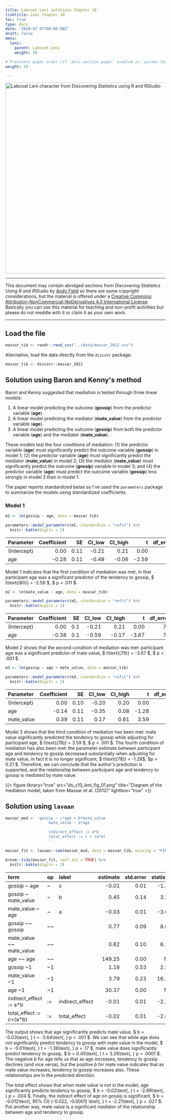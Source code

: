 ```yaml
---
title: Labcoat Leni solutions Chapter 10
linktitle: Leni Chapter 10
toc: true
type: docs
date: "2020-07-07T00:00:00Z"
draft: false
menu:
  leni:
    parent: Labcoat Leni
    weight: 10

# Prev/next pager order (if `docs_section_pager` enabled in `params.toml`)
weight: 10

---
```


<img src="/img/leni_banner.png" alt = "Labcoat Leni character from Discovering Statistics using R and RStudio" width="600">


***
This document may contain abridged sections from *Discovering Statistics Using R and RStudio* by [Andy Field](https://www.discoveringstatistics.com/) so there are some copyright considerations, but the material is offered under a [Creative Commons Attribution-NonCommercial-NoDerivatives 4.0 International License](http://creativecommons.org/licenses/by-nc-nd/4.0/). Basically you can use this material for teaching and non-profit activities but please do not meddle with it or claim it as your own work.

***



## Load the file


```r
massar_tib <- readr::read_csv("../data/massar_2012.csv")
```

Alternative, load the data directly from the `discovr` package:


```r
massar_tib <- discovr::massar_2012
```

## Solution using Baron and Kenny's method

Baron and Kenny suggested that mediation is tested through three linear models:

1. A linear model predicting the outcome (**gossip**) from the predictor variable (**age**).
2. A linear model predicting the mediator (**mate_value**) from the predictor variable (**age**).
3. A linear model predicting the outcome (**gossip**) from both the predictor variable (**age**) and the mediator (**mate_value**).

These models test the four conditions of mediation: (1) the predictor variable (**age**) must significantly predict the outcome variable (**gossip**) in model 1; (2) the predictor variable (**age**) must significantly predict the mediator (**mate_value**) in model 2; (3) the mediator (**mate_value**) must significantly predict the outcome (**gossip**) variable in model 3; and (4) the predictor variable (**age**) must predict the outcome variable (**gossip**) less strongly in model 3 than in model 1.

The paper reports standardized betas so I've used the `parameters` package to summarize the models using standardized coefficients.

### Model 1


```r
m1 <- lm(gossip ~ age, data = massar_tib)
```


```r
parameters::model_parameters(m1, standardize = "refit") %>% 
  knitr::kable(digits = 2)
```



|Parameter   | Coefficient|   SE| CI_low| CI_high|     t| df_error|    p|
|:-----------|-----------:|----:|------:|-------:|-----:|--------:|----:|
|(Intercept) |        0.00| 0.11|  -0.21|    0.21|  0.00|       80| 1.00|
|age         |       -0.28| 0.11|  -0.49|   -0.06| -2.59|       80| 0.01|

Model 1 indicates that the first condition of mediation was met, in that participant age was a significant predictor of the tendency to gossip, $ t\text{(80)} = -2.59 $, $ p = .011 $.


```r
m2 <- lm(mate_value ~ age, data = massar_tib)
```


```r
parameters::model_parameters(m2, standardize = "refit") %>% 
  knitr::kable(digits = 2)
```



|Parameter   | Coefficient|  SE| CI_low| CI_high|     t| df_error|  p|
|:-----------|-----------:|---:|------:|-------:|-----:|--------:|--:|
|(Intercept) |        0.00| 0.1|  -0.21|    0.21|  0.00|       79|  1|
|age         |       -0.38| 0.1|  -0.59|   -0.17| -3.67|       79|  0|

Model 2 shows that the second condition of mediation was met: participant age was a significant predictor of mate value, $ t\text{(79)} = -3.67 $, $ p < .001 $.


```r
m3 <- lm(gossip ~ age + mate_value, data = massar_tib)
```


```r
parameters::model_parameters(m3, standardize = "refit") %>% 
  knitr::kable(digits = 2)
```



|Parameter   | Coefficient|   SE| CI_low| CI_high|     t| df_error|    p|
|:-----------|-----------:|----:|------:|-------:|-----:|--------:|----:|
|(Intercept) |        0.00| 0.10|  -0.20|    0.20|  0.00|       78| 1.00|
|age         |       -0.14| 0.11|  -0.35|    0.08| -1.28|       78| 0.21|
|mate_value  |        0.39| 0.11|   0.17|    0.61|  3.59|       78| 0.00|

Model 3 shows that the third condition of mediation has been met: mate value significantly predicted the tendency to gossip while adjusting for participant age, $ t\text{(78)} = 3.59 $, $ p < .001 $. The fourth condition of mediation has also been met: the parameter estimate  between participant age and tendency to gossip decreased substantially when adjusting for mate value, in fact it is no longer significant, $ t\text{(78)} = -1.28$, $p  = 0.21 $. Therefore, we can conclude that the author's prediction is supported, and the relationship between participant age and tendency to gossip is mediated by mate value.

{{< figure library="true" src="ds_c10_leni_fig_01.png" title="Diagram of the mediation model, taken from Massar et al. (2012)" lightbox="true" >}}

## Solution using `lavaan`


```r
massar_mod <- 'gossip ~ c*age + b*mate_value
                   mate_value ~ a*age

                   indirect_effect := a*b
                   total_effect := c + (a*b)
                   '

massar_fit <- lavaan::sem(massar_mod, data = massar_tib, missing = "FIML", estimator = "MLR")
```


```r
broom::tidy(massar_fit, conf.int = TRUE) %>% 
  knitr::kable(digits = 2)
```



|term                     |op |label           | estimate| std.error| statistic| p.value| conf.low| conf.high| std.lv| std.all| std.nox|
|:------------------------|:--|:---------------|--------:|---------:|---------:|-------:|--------:|---------:|------:|-------:|-------:|
|gossip ~ age             |~  |c               |    -0.01|      0.01|     -1.36|    0.17|    -0.03|      0.00|  -0.01|   -0.13|   -0.01|
|gossip ~ mate_value      |~  |b               |     0.45|      0.14|      3.26|    0.00|     0.18|      0.72|   0.45|    0.39|    0.39|
|mate_value ~ age         |~  |a               |    -0.03|      0.01|     -3.64|    0.00|    -0.04|     -0.01|  -0.03|   -0.38|   -0.03|
|gossip ~~ gossip         |~~ |                |     0.77|      0.09|      8.64|    0.00|     0.59|      0.94|   0.77|    0.79|    0.79|
|mate_value ~~ mate_value |~~ |                |     0.62|      0.10|      6.17|    0.00|     0.42|      0.81|   0.62|    0.86|    0.86|
|age ~~ age               |~~ |                |   149.25|      0.00|        NA|      NA|   149.25|    149.25| 149.25|    1.00|  149.25|
|gossip ~1                |~1 |                |     1.18|      0.53|      2.23|    0.03|     0.14|      2.22|   1.18|    1.21|    1.21|
|mate_value ~1            |~1 |                |     3.79|      0.23|     16.28|    0.00|     3.33|      4.25|   3.79|    4.47|    4.47|
|age ~1                   |~1 |                |    30.37|      0.00|        NA|      NA|    30.37|     30.37|  30.37|    2.49|   30.37|
|indirect_effect := a*b   |:= |indirect_effect |    -0.01|      0.01|     -2.21|    0.03|    -0.02|      0.00|  -0.01|   -0.15|   -0.01|
|total_effect := c+(a*b)  |:= |total_effect    |    -0.02|      0.01|     -2.89|    0.00|    -0.04|     -0.01|  -0.02|   -0.28|   -0.02|

The output shows that age significantly predicts mate value, $ b = -0.03\text{, } t = -3.64\text{, } p < .001 $. We can see that while age does not significantly predict tendency to gossip with mate value in the model, $ b = -0.01\text{, } t = -1.36\text{, } p = .17 $, mate value does significantly predict tendency to gossip, $ b = 0.45\text{, } t = 3.26\text{, } p = .0001 $. The negative *b* for age tells us that as age increases, tendency to gossip declines (and vice versa), but the positive *b* for mate value indicates that as mate value increases, tendency to gossip increases also. These relationships are in the predicted direction.

The total effect shows that when mate value is not in the model, age significantly predicts tendency to gossip, $ b = -0.02\text{, } t = -2.89\text{, } p = .004 $. Finally, the indirect effect of age on gossip is significant, $ b = -0.012\text{, 95% CI} [-0.022, -0.0001] \text{, } t = -2.21\text{, } p = .027 $. Put another way, mate value is a significant mediator of the relationship between age and tendency to gossip.
